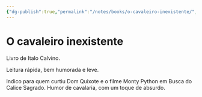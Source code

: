 ```yaml
---
{"dg-publish":true,"permalink":"/notes/books/o-cavaleiro-inexistente/","dgHomeLink":true,"dgPassFrontmatter":false,"dgShowBacklinks":true,"dgShowLocalGraph":false}
---
```



# O cavaleiro inexistente

Livro de Italo Calvino.

Leitura rápida, bem humorada e leve.

Indico para quem curtiu Dom Quixote e o filme Monty Python em Busca do Calice Sagrado. Humor de cavalaria, com um toque de absurdo.
